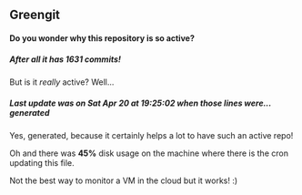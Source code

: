 ## Greengit

#### Do you wonder why this repository is so active?

##### After all it has 1631 commits!

But is it *really* active? Well...

##### Last update was on Sat Apr 20 at 19:25:02 when those lines were... generated

Yes, generated, because it certainly helps a lot to have such an active repo!

Oh and there was **45%** disk usage on the machine
where there is the cron updating this file.

Not the best way to monitor a VM in the cloud but it works! :)
